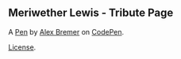 Meriwether Lewis - Tribute Page
-------------------------------


A [Pen](https://codepen.io/alex-bremer/pen/ZEOWXMe) by [Alex Bremer](https://codepen.io/alex-bremer) on [CodePen](https://codepen.io).

[License](https://codepen.io/alex-bremer/pen/ZEOWXMe/license).